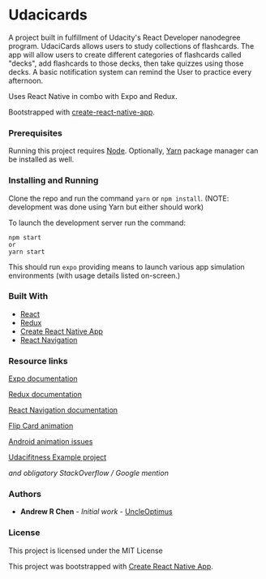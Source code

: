 # Udacicards

A project built in fulfillment of Udacity's React Developer nanodegree program.
UdaciCards allows users to study collections of flashcards. The app will allow users to create different categories of flashcards called "decks", add flashcards to those decks, then take quizzes using those decks. A basic notification system can remind the User to practice every afternoon.

Uses React Native in combo with Expo and Redux.

Bootstrapped with [create-react-native-app](https://github.com/react-community/create-react-native-app).


### Prerequisites

Running this project requires [Node](https://nodejs.org/en/). Optionally, [Yarn](https://code.facebook.com/posts/1840075619545360) package manager can be installed as well.


### Installing and Running

Clone the repo and run the command `yarn` or `npm install`.
(NOTE: development was done using Yarn but either should work)

To launch the development server run the command:
```
npm start
or
yarn start
```

This should run `expo` providing means to launch various app simulation environments (with usage details listed on-screen.)


### Built With

* [React](https://facebook.github.io/react/)
* [Redux](https://redux.js.org/)
* [Create React Native App](https://github.com/react-community/create-react-native-app)
* [React Navigation](https://github.com/react-community/react-navigation)


### Resource links

[Expo documentation](https://docs.expo.io/versions/latest/index.html)

[Redux documentation](https://redux.js.org/)

[React Navigation documentation](https://reactnavigation.org/)

[Flip Card animation](https://codedaily.io/screencasts/12/Create-a-Flip-Card-Animation-with-React-Native)

[Android animation issues](https://github.com/facebook/react-native/issues/1973#issuecomment-262059217)

[Udacifitness Example project](https://github.com/udacity/reactnd-UdaciFitness-complete)

*and obligatory StackOverflow / Google mention*


### Authors

* **Andrew R Chen** - *Initial work* - [UncleOptimus](https://github.com/uncleoptimus)


### License

This project is licensed under the MIT License

This project was bootstrapped with [Create React Native App](https://github.com/react-community/create-react-native-app).
